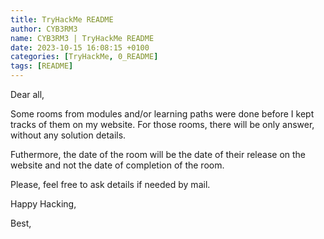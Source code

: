 ```yaml
---
title: TryHackMe README
author: CYB3RM3
name: CYB3RM3 | TryHackMe README
date: 2023-10-15 16:08:15 +0100
categories: [TryHackMe, 0_README]
tags: [README]
---
```


Dear all,

Some rooms from modules and/or learning paths were done before I kept tracks of them on my website. For those rooms, there will be only answer, without any solution details.

Futhermore, the date of the room will be the date of their release on the website and not the date of completion of the room.

Please, feel free to ask details if needed by mail.

Happy Hacking,

Best,